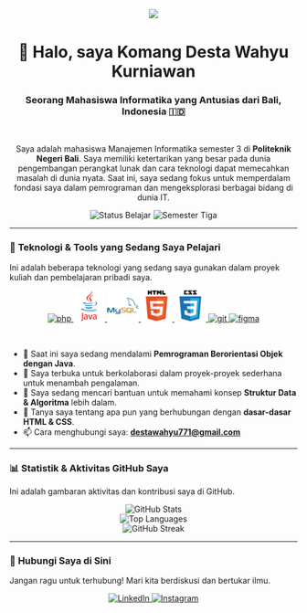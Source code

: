 <p align="center">
  <img src="https://github.com/dstwhyuu/Web-2C/blob/f0a2a625abad08121e17774214ca13ad02ba0d2c/banner%20github.png">
  </p>

<h1 align="center">👋 Halo, saya Komang Desta Wahyu Kurniawan</h1>
<h3 align="center">Seorang Mahasiswa Informatika yang Antusias dari Bali, Indonesia 🇮🇩</h3>

<br>

<p align="center">
  Saya adalah mahasiswa Manajemen Informatika semester 3 di <strong>Politeknik Negeri Bali</strong>. Saya memiliki ketertarikan yang besar pada dunia pengembangan perangkat lunak dan cara teknologi dapat memecahkan masalah di dunia nyata. Saat ini, saya sedang fokus untuk memperdalam fondasi saya dalam pemrograman dan mengeksplorasi berbagai bidang di dunia IT.
</p>

<p align="center">
  <img src="https://img.shields.io/badge/Status-Aktif%20Belajar-brightgreen?style=for-the-badge" alt="Status Belajar">
  <img src="https://img.shields.io/badge/Semester-Tiga-blue?style=for-the-badge" alt="Semester Tiga">
</p>

---

### 🚀 **Teknologi & Tools yang Sedang Saya Pelajari**

Ini adalah beberapa teknologi yang sedang saya gunakan dalam proyek kuliah dan pembelajaran pribadi saya.

<p align="center">
   <a href="https://www.php.com" target="_blank" rel="noreferrer"> 
    <img src="https://cdn.jsdelivr.net/gh/devicons/devicon@latest/icons/php/php-original.svg" alt="php" width="55" height="55"/> 
  </a>
  <a href="https://www.java.com" target="_blank" rel="noreferrer"> 
    <img src="https://raw.githubusercontent.com/devicons/devicon/master/icons/java/java-original-wordmark.svg" alt="java" width="55" height="55"/> 
  </a>
  <a href="https://www.mysql.com/" target="_blank" rel="noreferrer"> 
    <img src="https://raw.githubusercontent.com/devicons/devicon/master/icons/mysql/mysql-original-wordmark.svg" alt="mysql" width="55" height="55"/> 
  </a>
  <a href="https://developer.mozilla.org/en-US/docs/Web/HTML" target="_blank" rel="noreferrer">
    <img src="https://raw.githubusercontent.com/devicons/devicon/master/icons/html5/html5-original-wordmark.svg" alt="html5" width="55" height="55"/>
  </a>
  <a href="https://developer.mozilla.org/en-US/docs/Web/CSS" target="_blank" rel="noreferrer">
    <img src="https://raw.githubusercontent.com/devicons/devicon/master/icons/css3/css3-original-wordmark.svg" alt="css3" width="55" height="55"/>
  </a>
  <a href="https://git-scm.com/" target="_blank" rel="noreferrer">
    <img src="https://www.vectorlogo.zone/logos/git-scm/git-scm-icon.svg" alt="git" width="55" height="55"/>
  </a>
  <a href="https://www.figma.com/" target="_blank" rel="noreferrer"> 
    <img src="https://www.vectorlogo.zone/logos/figma/figma-icon.svg" alt="figma" width="55" height="55"/> 
  </a>
</p>

<br>

- 🌱 Saat ini saya sedang mendalami **Pemrograman Berorientasi Objek dengan Java**.
- 👯 Saya terbuka untuk berkolaborasi dalam proyek-proyek sederhana untuk menambah pengalaman.
- 🤔 Saya sedang mencari bantuan untuk memahami konsep **Struktur Data & Algoritma** lebih dalam.
- 💬 Tanya saya tentang apa pun yang berhubungan dengan **dasar-dasar HTML & CSS**.
- 📫 Cara menghubungi saya: **destawahyu771@gmail.com**

---

### 📊 **Statistik & Aktivitas GitHub Saya**

Ini adalah gambaran aktivitas dan kontribusi saya di GitHub.

<p align="center">
  <img src="https://github-readme-stats.vercel.app/api?username=dstwhyuu&show_icons=true&theme=tokyonight&hide_border=true&include_all_commits=true&count_private=true" alt="GitHub Stats" />
  <br/>
  <img src="https://github-readme-stats.vercel.app/api/top-langs/?username=dstwhyuu&layout=compact&theme=tokyonight&hide_border=true&langs_count=8" alt="Top Languages" />
  <br/>
  <img src="https://github-readme-streak-stats.herokuapp.com/?user=dstwhyuu&theme=tokyonight&hide_border=true" alt="GitHub Streak" />
</p>

---

### 🔗 **Hubungi Saya di Sini**

Jangan ragu untuk terhubung! Mari kita berdiskusi dan bertukar ilmu.

<p align="center">
  <a href="https://linkedin.com/in/[username-linkedin-kamu]">
    <img src="https://img.shields.io/badge/LinkedIn-0077B5?style=for-the-badge&logo=linkedin&logoColor=white" alt="LinkedIn"/>
  </a>
  <a href="https://instagram.com/dstwhyuu">
    <img src="https://img.shields.io/badge/Instagram-E4405F?style=for-the-badge&logo=instagram&logoColor=white" alt="Instagram"/>
  </a>
  </p>

